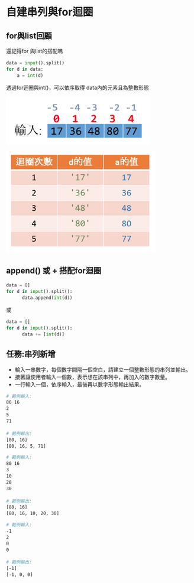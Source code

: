 # 自建串列與for迴圈

## for與list回顧

還記得for 與list的搭配嗎

```python
data = input().split()
for d in data:
    a = int(d)
```

透過for迴圈與int()，可以依序取得 data內的元素且為整數形態

![](<../../.gitbook/assets/image (78).png>)

![](<../../.gitbook/assets/image (79).png>)

## append() 或 + 搭配for迴圈

```python
data = []
for d in input().split():
      data.append(int(d))
```

或

```python
data = []
for d in input().split():
      data += [int(d)]
```

## 任務:串列新增

* 輸入一串數字，每個數字間隔一個空白，請建立一個整數形態的串列並輸出。
* 接著讓使用者輸入一個數，表示想在該串列中，再加入的數字數量。
* 一行輸入一個，依序輸入，最後再以數字形態輸出結果。

```bash
# 範例輸入:
80 16
2
5
71

# 範例輸出:
[80, 16]
[80, 16, 5, 71]
```

```bash
# 範例輸入:
80 16
3
10
20
30

# 範例輸出:
[80, 16]
[80, 16, 10, 20, 30]
```

```bash
# 範例輸入:
-1
2
0
0

# 範例輸出:
[-1]
[-1, 0, 0]
```
